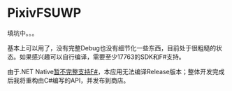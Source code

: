 # PixivFSUWP

填坑中。。。

基本上可以用了，没有完整Debug也没有细节化一些东西，目前处于很粗糙的状态。如果感兴趣可以自行编译，需要至少17763的SDK和F#支持。

由于.NET Native[暂不完整支持F#](https://github.com/dotnet/corert/issues/6055)，本应用无法编译Release版本；整体开发完成后我将重构由C#编写的API，并发布到商店。